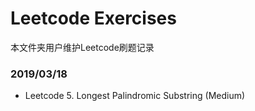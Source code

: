 # Leetcode Exercises
本文件夹用户维护Leetcode刷题记录
### 2019/03/18
* Leetcode 5. Longest Palindromic Substring (Medium)

